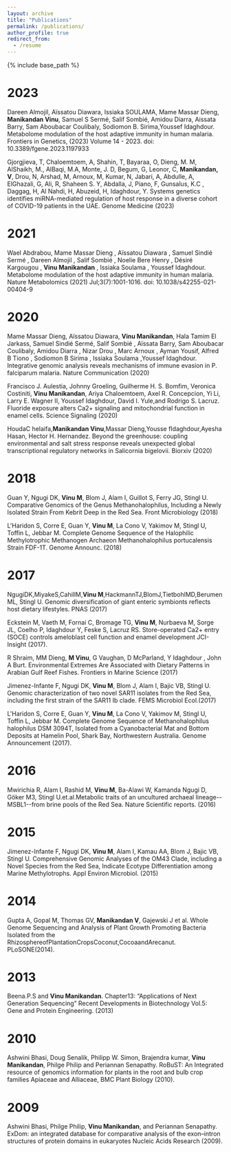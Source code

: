 ```yaml
---
layout: archive
title: "Publications"
permalink: /publications/
author_profile: true
redirect_from:
  - /resume
---
```


{% include base_path %}

2023
=====
Dareen Almojil, Aïssatou Diawara, Issiaka SOULAMA, Mame Massar Dieng, **Manikandan Vinu**, Samuel S Sermé, Salif Sombié, Amidou Diarra, Aissata Barry, Sam Aboubacar Coulibaly, Sodiomon B. Sirima,Youssef Idaghdour. Metabolome modulation of the host adaptive immunity in human malaria. Frontiers in Genetics, (2023) Volume 14 - 2023. doi: 10.3389/fgene.2023.1197933

Gjorgjieva, T, Chaloemtoem, A, Shahin, T, Bayaraa, O, Dieng, M. M, AlShaikh, M., AlBaqi, M.A, Monte, J. D, Begum, G, Leonor, C, **Manikandan, V**, Drou, N, Arshad, M, Arnoux, M, Kumar, N, Jabari, A, Abdulle, A, ElGhazali, G, Ali, R, Shaheen S. Y, Abdalla, J, Piano, F, Gunsalus, K.C , Daggag, H, Al Nahdi, H, Abuzeid, H, Idaghdour, Y. Systems genetics identifies miRNA-mediated regulation of host response in a diverse cohort of COVID-19 patients in the UAE. Genome Medicine (2023)

2021
=======
Wael Abdrabou, Mame Massar Dieng , Aïssatou Diawara , Samuel Sindié Sermé , Dareen Almojil , Salif Sombié , Noelie Bere Henry , Désiré Kargougou , **Vinu Manikandan** , Issiaka Soulama , Youssef Idaghdour. Metabolome modulation of the host adaptive immunity in human malaria. Nature Metabolomics (2021) Jul;3(7):1001-1016. doi: 10.1038/s42255-021-00404-9

2020
=======

Mame Massar Dieng, Aïssatou Diawara, **Vinu Manikandan**, Hala Tamim El Jarkass, Samuel Sindié Sermé, Salif Sombié , Aïssata Barry, Sam Aboubacar Coulibaly, Amidou Diarra , Nizar Drou , Marc Arnoux , Ayman Yousif, Alfred B Tiono , Sodiomon B Sirima , Issiaka Soulama ,Youssef Idaghdour. Integrative genomic analysis reveals mechanisms of immune evasion in P. falciparum malaria. Nature Communication (2020)

Francisco J. Aulestia, Johnny Groeling, Guilherme H. S. Bomfim, Veronica Costiniti, **Vinu Manikandan**, Ariya Chaloemtoem, Axel R. Concepcion, Yi Li, Larry E. Wagner II, Youssef Idaghdour, David I. Yule,and Rodrigo S. Lacruz. Fluoride exposure alters Ca2+ signaling and mitochondrial function in enamel cells. Science Signaling (2020)
      
HoudaC helaifa,**Manikandan Vinu**,Massar Dieng,Yousse fIdaghdour,Ayesha Hasan, Hector H. Hernandez. Beyond the greenhouse: coupling environmental and salt stress response reveals unexpected global transcriptional regulatory networks in Salicornia bigelovii. Biorxiv (2020)

2018
========
Guan Y, Ngugi DK, **Vinu M**, Blom J, Alam I, Guillot S, Ferry JG, Stingl U. Comparative Genomics of the Genus Methanohalophilus, Including a Newly Isolated Strain From Kebrit Deep in the Red Sea. Front Microbiology (2018)


L'Haridon S, Corre E, Guan Y, **Vinu M**, La Cono V, Yakimov M, Stingl U, Toffin L, Jebbar M. Complete Genome Sequence of the Halophilic Methylotrophic Methanogen Archaeon Methanohalophilus portucalensis Strain FDF-1T. Genome Announc. (2018)

2017
========
NgugiDK,MiyakeS,CahillM,**Vinu M**,HackmannTJ,BlomJ,TietbohlMD,Berumen ML, Stingl U. Genomic diversification of giant enteric symbionts reflects host dietary lifestyles. PNAS (2017)

Eckstein M, Vaeth M, Fornai C, Bromage TG, **Vinu M**, Nurbaeva M, Sorge JL, Coelho P, Idaghdour Y, Feske S, Lacruz RS. Store-operated Ca2+ entry (SOCE) controls ameloblast cell function and enamel development JCI-Insight (2017).

R Shraim, MM Dieng, **M Vinu**, G Vaughan, D McParland, Y Idaghdour , John A Burt. Environmental Extremes Are Associated with Dietary Patterns in Arabian Gulf Reef Fishes. Frontiers in Marine Science (2017)

Jimenez-Infante F, Ngugi DK, **Vinu M**, Blom J, Alam I, Bajic VB, Stingl U. Genomic characterization of two novel SAR11 isolates from the Red Sea, including the first strain of the SAR11 Ib clade. FEMS Microbiol Ecol.(2017)

L'Haridon S, Corre E, Guan Y, **Vinu M**, La Cono V, Yakimov M, Stingl U, Toffin L, Jebbar M. Complete Genome Sequence of Methanohalophilus halophilus DSM 3094T, Isolated from a Cyanobacterial Mat and Bottom Deposits at Hamelin Pool, Shark Bay, Northwestern Australia. Genome Announcement (2017).

2016
========
Mwirichia R, Alam I, Rashid M, **Vinu M**, Ba-Alawi W, Kamanda Ngugi D, Göker M3, Stingl U.et.al.Metabolic traits of an uncultured archaeal lineage--MSBL1--from brine pools of the Red Sea. Nature Scientific reports. (2016)

2015
========
Jimenez-Infante F, Ngugi DK, **Vinu M**, Alam I, Kamau AA, Blom J, Bajic VB, Stingl U. Comprehensive Genomic Analyses of the OM43 Clade, including a Novel Species from the Red Sea, Indicate Ecotype Differentiation among Marine Methylotrophs. Appl Environ Microbiol. (2015)


2014
=========
Gupta A, Gopal M, Thomas GV, **Manikandan V**, Gajewski J et al. Whole Genome Sequencing and Analysis of Plant Growth Promoting Bacteria Isolated from the RhizosphereofPlantationCropsCoconut,CocoaandArecanut. PLoSONE(2014).

2013
======
Beena.P.S and **Vinu Manikandan**. Chapter13: “Applications of Next Generation Sequencing” Recent Developments in Biotechnology Vol.5: Gene and Protein Engineering. (2013)

2010
=========

Ashwini Bhasi, Doug Senalik, Philipp W. Simon, Brajendra kumar, **Vinu Manikandan**, Philge Philip and Periannan Senapathy. RoBuST: An Integrated resource of genomics information for plants in the root and bulb crop families Apiaceae and Alliaceae, BMC Plant Biology (2010).

2009
=========
Ashwini Bhasi, Philge Philip, **Vinu Manikandan**, and Periannan Senapathy. ExDom: an integrated database for comparative analysis of the exon–intron structures of protein domains in eukaryotes Nucleic Acids Research (2009).


